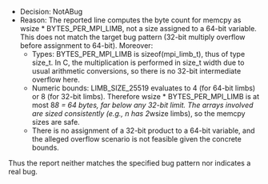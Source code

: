 - Decision: NotABug
- Reason: The reported line computes the byte count for memcpy as wsize * BYTES_PER_MPI_LIMB, not a size assigned to a 64-bit variable. This does not match the target bug pattern (32-bit multiply overflow before assignment to 64-bit). Moreover:
  - Types: BYTES_PER_MPI_LIMB is sizeof(mpi_limb_t), thus of type size_t. In C, the multiplication is performed in size_t width due to usual arithmetic conversions, so there is no 32-bit intermediate overflow here.
  - Numeric bounds: LIMB_SIZE_25519 evaluates to 4 (for 64-bit limbs) or 8 (for 32-bit limbs). Therefore wsize * BYTES_PER_MPI_LIMB is at most 8*8 = 64 bytes, far below any 32-bit limit. The arrays involved are sized consistently (e.g., n has 2*wsize limbs), so the memcpy sizes are safe.
  - There is no assignment of a 32-bit product to a 64-bit variable, and the alleged overflow scenario is not feasible given the concrete bounds.

Thus the report neither matches the specified bug pattern nor indicates a real bug.
